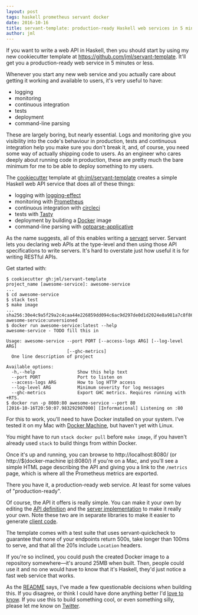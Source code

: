 ```yaml
---
layout: post
tags: haskell prometheus servant docker
date: 2016-10-16
title: servant-template: production-ready Haskell web services in 5 minutes
author: jml
---
```


If you want to write a web API in Haskell, then you should start by using my
new cookiecutter template at https://github.com/jml/servant-template. It'll
get you a production-ready web service in 5 minutes or less.

Whenever you start any new web service and you actually care about getting it
working and available to users, it's very useful to have:

* logging
* monitoring
* continuous integration
* tests
* deployment
* command-line parsing

These are largely boring, but nearly essential. Logs and monitoring give you
visibility into the code's behaviour in production, tests and continuous
integration help you make sure you don't break it, and, of course, you need
some way of actually shipping code to users. As an engineer who cares deeply
about running code in production, these are pretty much the bare minimum for
me to be able to deploy something to my users.

The [cookiecutter](https://cookiecutter.readthedocs.io/) template
at [gh:jml/servant-template](https://github.com/jml/servant-template) creates
a simple Haskell web API service that does all of these things:

* logging with [logging-effect](http://hackage.haskell.org/package/logging-effect)
* monitoring with [Prometheus](https://prometheus.io/)
* continuous integration with [circleci](http://circleci.com/)
* tests with [Tasty](http://documentup.com/feuerbach/tasty)
* deployment by building a [Docker](https://docker.com) image
* command-line parsing with [optparse-applicative](http://hackage.haskell.org/package/optparse-applicative)

As the name suggests, all of this enables writing
a [servant](https://haskell-servant.readthedocs.io/en/stable/) server. Servant
lets you declaring web APIs at the type-level and then using those API
specifications to write servers. It's hard to overstate just how useful it is
for writing RESTful APIs.

Get started with:

```console
$ cookiecutter gh:jml/servant-template
project_name [awesome-service]: awesome-service
...
$ cd awesome-service
$ stack test
$ make image
...
sha256:30e4c9a5f29a2c4caa44e226859dd094c6ac9d297de0d1d2024e8a981a7c8f86
awesome-service:unversioned
$ docker run awesome-service:latest --help
awesome-service - TODO fill this in

Usage: awesome-service --port PORT [--access-logs ARG] [--log-level ARG]
                       [--ghc-metrics]
  One line description of project

Available options:
  -h,--help                Show this help text
  --port PORT              Port to listen on
  --access-logs ARG        How to log HTTP access
  --log-level ARG          Minimum severity for log messages
  --ghc-metrics            Export GHC metrics. Requires running with +RTS.
$ docker run -p 8080:80 awesome-service --port 80
[2016-10-16T20:50:07.983292987000] [Informational] Listening on :80
```

For this to work, you'll need to have Docker installed on your system. I've
tested it on my Mac with [Docker Machine](https://docs.docker.com/machine/),
but haven't yet with Linux.

You might have to run `stack docker pull` before `make image`, if you haven't
already used `stack` to build things from within Docker.

Once it's up and running, you can browse to http://localhost:8080/ (or
http://$(docker-machine ip):8080/) if you're on a Mac, and you'll see a simple
HTML page describing the API and giving you a link to the `/metrics` page,
which is where all the Prometheus metrics are exported.

There you have it, a production-ready web service. At least for some values of
"production-ready".

Of course, the API it offers is really simple. You can make it your own by
editing
the
[API definition](https://github.com/jml/servant-template/blob/master/%7B%7B%20cookiecutter.project_name%20%7D%7D/%7B%7B%20cookiecutter.project_name%20%7D%7D-api/src/%7B%7B%20cookiecutter.module_name%20%7D%7D/API.hs) and
the
[server implementation](https://github.com/jml/servant-template/blob/master/%7B%7B%20cookiecutter.project_name%20%7D%7D/%7B%7B%20cookiecutter.project_name%20%7D%7D-server/src/%7B%7B%20cookiecutter.module_name%20%7D%7D/Server/Handlers.hs) to
make it really your own. Note these two are in separate libraries to make it
easier to
generate
[client code](http://haskell-servant.readthedocs.io/en/stable/tutorial/Client.html).

The template comes with a test suite that uses servant-quickcheck to guarantee
that none of your endpoints return 500s, take longer than 100ms to serve, and
that all the 201s include `Location` headers.

If you're so inclined, you could push the created Docker image to a repository
somewhere—it's around 25MB when built. Then, people could use it and no one
would have to know that it's Haskell, they'd just notice a fast web service
that works.

As the [README](https://github.com/jml/servant-template/blob/master/README.md)
says, I've made a few questionable decisions when building this. If you
disagree, or think I could have done anything better
I'd [love to know](https://github.com/jml/servant-template/issues/new). If you
use this to build something cool, or even something silly, please let me know
on [Twitter](https://twitter.com/mumak).
